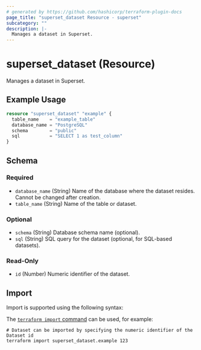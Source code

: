 ```yaml
---
# generated by https://github.com/hashicorp/terraform-plugin-docs
page_title: "superset_dataset Resource - superset"
subcategory: ""
description: |-
  Manages a dataset in Superset.
---
```


# superset_dataset (Resource)

Manages a dataset in Superset.

## Example Usage

```terraform
resource "superset_dataset" "example" {
  table_name    = "example_table"
  database_name = "PostgreSQL"
  schema        = "public"
  sql           = "SELECT 1 as test_column"
}
```

<!-- schema generated by tfplugindocs -->
## Schema

### Required

- `database_name` (String) Name of the database where the dataset resides. Cannot be changed after creation.
- `table_name` (String) Name of the table or dataset.

### Optional

- `schema` (String) Database schema name (optional).
- `sql` (String) SQL query for the dataset (optional, for SQL-based datasets).

### Read-Only

- `id` (Number) Numeric identifier of the dataset.

## Import

Import is supported using the following syntax:

The [`terraform import` command](https://developer.hashicorp.com/terraform/cli/commands/import) can be used, for example:

```shell
# Dataset can be imported by specifying the numeric identifier of the Dataset id
terraform import superset_dataset.example 123
```
